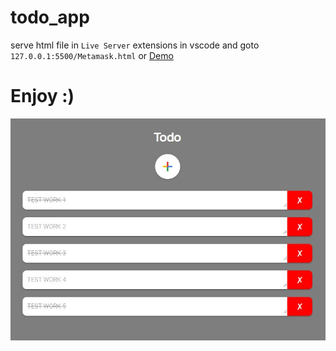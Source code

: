 # todo_app
serve html file in `Live Server` extensions in vscode and goto `127.0.0.1:5500/Metamask.html` or [Demo](https://nodered.demowebs.store/aofserver/todo.html)

# Enjoy :)
![](https://github.com/aofserver/todo_app/blob/main/todo.jpg)